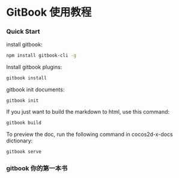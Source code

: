 # GitBook 使用教程

### Quick Start
install gitbook:
```bash
npm install gitbook-cli -g
```

Install gitbook plugins:

```bash
gitbook install
```

gitbook init documents:
```
gitbook init
```
If you just want to build the markdown to html, use this command:

```bash
gitbook build
```

To preview the doc, run the following command in cocos2d-x-docs dictionary:

```bash
gitbook serve
```

### gitbook 你的第一本书

